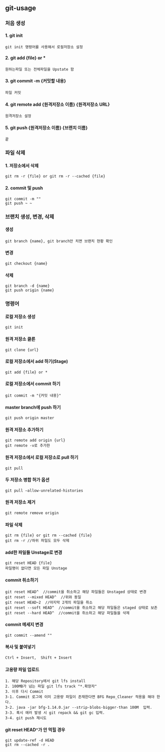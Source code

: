 ## git-usage

### 처음 생성
#### 1. git init
    git init 명령어를 사용해서 로컬저장소 설정
#### 2. git add {file} or *
    원하는파일 또는 전체파일을 Upstate 함
#### 3. git commit -m {커밋할 내용}
    파일 커밋
#### 4. git remote add {원격저장소 이름} {원격저장소 URL}
    원격저장소 설정
#### 5. git push {원격저장소 이름} {브랜치 이름}
    끝
    
### 파일 삭제
#### 1. 저장소에서 삭제
    git rm -r {file} or git rm -r --cached {file}
#### 2. commit 및 push
    git commit -m "" 
    git push ~ ~

### 브랜치 생성, 변경, 삭제
#### 생성 
    git branch {name}, git branch만 치면 브랜치 현황 확인
#### 변경
    git checkout {name}
#### 삭제
    git branch -d {name}
    git push origin {name}

### 명령어

#### 로컬 저장소 생성
    git init
#### 원격 저장소 클론
    git clone {url}
#### 로컬 저장소에서 add 하기(Stage)
    git add {file} or *
#### 로컬 저장소에서 commit 하기
    git commit -m "{커밋 내용}"
#### master branch에 push 하기
    git push origin master
#### 원격 저장소 추가하기
    git remote add origin {url}
    git remote -v로 추가한 
#### 원격 저장소에서 로컬 저장소로 pull 하기
    git pull
#### 두 저장소 병합 허가 옵션
    git pull –allow-unrelated-histories
#### 원격 저장소 제거
    git remote remove origin
#### 파일 삭제
    git rm {file} or git rm --cached {file}
    git rm -r //하위 파일도 모두 삭제
#### add한 파일들 Unstage로 변경
    git reset HEAD {file}
    파일명이 없다면 모든 파일 Unstage
#### commit 취소하기
    git reset HEAD^  //commit을 취소하고 해당 파일들은 Unstaged 상태로 변경
    git reset --mixed HEAD^  //위와 동일
    git reset HEAD~2  //마지막 2개의 파일을 취소
    git reset --soft HEAD^  //commit을 취소하고 해당 파일들은 staged 상태로 보존  
    git reset --hard HEAD^  //commit을 취소하고 해당 파일들을 삭제
#### commit 메세지 변경
    git commit --amend ""
#### 복사 및 붙여넣기
    Ctrl + Insert,  Shift + Insert
#### 고용량 파일 업로드  
    1. 해당 Repository에서 git lfs install  
    2. 100MB가 넘는 파일 git lfs track "*.확장자"  
    3. 이후 다시 Commit  
    3-1. Commit 로그에 이미 고용량 파일이 존재한다면 BFG Repo_Cleaner 적용을 해야 한다.
    3-2. java -jar bfg-1.14.0.jar --strip-blobs-bigger-than 100M  입력.  
    3-3. 혹시 에러 발생 시 git repack && git gc 입력.
    3-4. git push 재시도  

#### git reset HEAD^가 안 먹힐 경우  
    git update-ref -d HEAD  
    git rm --cached -r .  
